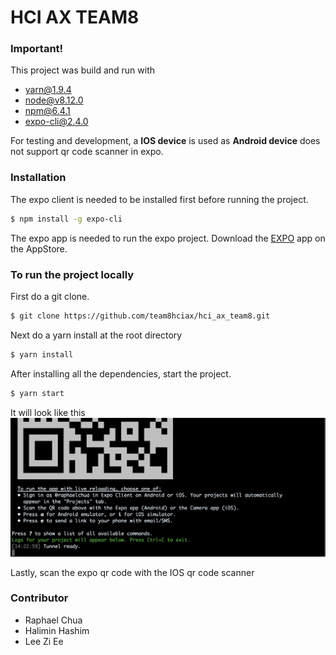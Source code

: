 # HCI AX TEAM8

### Important!
This project was build and run with
- yarn@1.9.4
- node@v8.12.0
- npm@6.4.1
- expo-cli@2.4.0

For testing and development, a **IOS device** is used as **Android device** does not support qr code scanner in expo. 

### Installation

The expo client is needed to be installed first before running the project.
```sh
$ npm install -g expo-cli
```

The expo app is needed to run the expo project.
Download the [EXPO](https://itunes.apple.com/us/app/expo-client/id982107779?mt=8) app on the AppStore.



### To run the project locally

First do a git clone.

```sh
$ git clone https://github.com/team8hciax/hci_ax_team8.git
```
Next do a yarn install at the root directory

```sh
$ yarn install
```

After installing all the dependencies, start the project.

```sh
$ yarn start
```

It will look like this
![](https://raw.githubusercontent.com/team8hciax/hci_ax_team8/master/assets/images/anything.png)

Lastly, scan the expo qr code with the IOS qr code scanner


### Contributor

 - Raphael Chua
 - Halimin Hashim
 - Lee Zi Ee
